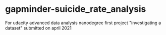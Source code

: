 # gapminder-suicide_rate_analysis
For udacity advanced data analysis nanodegree first project "investigating a dataset" 
submitted on april 2021
